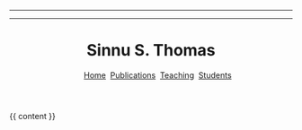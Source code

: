 ----
---
<!DOCTYPE html>
<html>
<head>
  <meta charset="utf-8">
  <meta name="viewport" content="width=device-width, initial-scale=1">
  <title>{{ page.title }} - {{site.title}}</title>
</head>

<body>
<header>
    <div class="left">
        <h1>
        Sinnu S. Thomas
        </h1>
    </div>
    <div class="right">
        <ul>
            <a href="{{site.baseurl}}/">Home</a>&nbsp;
          <a href="{{site.baseurl}}/publications">Publications</a>&nbsp;
          <a href="{{site.baseurl}}/teaching">Teaching</a>&nbsp;
          <a href="{{site.baseurl}}/students">Students</a>
        </ul>
    </div>
    <div class="clear"></div>
</header>  
  {{ content }}
